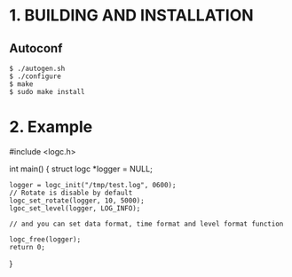 # 1. BUILDING AND INSTALLATION

## Autoconf

```
$ ./autogen.sh
$ ./configure
$ make
$ sudo make install
```

# 2. Example

#include <logc.h>

int main() {
    struct logc *logger = NULL;

    logger = logc_init("/tmp/test.log", 0600);
    // Rotate is disable by default
    logc_set_rotate(logger, 10, 5000);
    lgoc_set_level(logger, LOG_INFO);

    // and you can set data format, time format and level format function

    logc_free(logger);
    return 0;
}

